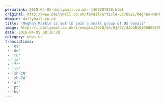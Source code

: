 ```yaml
---
permalink: 2018-04-05-dailymail.co.uk--1460207820.html
original: http://www.dailymail.co.uk/femail/article-5578921/Meghan-Markle-join-small-group-US-senior-royals.html?ITO=1490&ns_mchannel=rss&ns_campaign=1490
domain: dailymail.co.uk
title: 'Meghan Markle is set to join a small group of US royals'
image: http://i.dailymail.co.uk/i/newpix/2018/04/04/22/4AD4B16100000578-0-image-a-65_1522876692099.jpg
date: 2018-04-05 00:16:28
category: news_us
translations: 
 - 'es'
 - 'de'
 - 'ru'
 - 'ja'
 - 'fr'
 - 'it'
 - 'zh-CN'
 - 'zh-TW'
 - 'ar'
 - 'pt'
 - 'hy'
---
```



